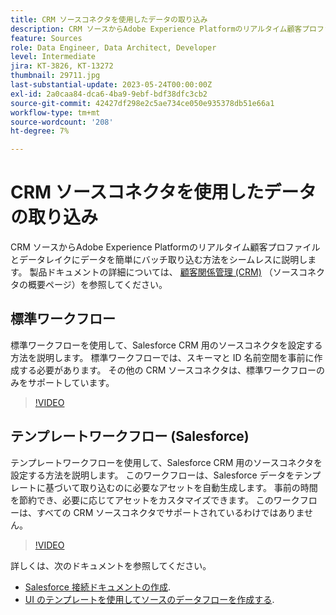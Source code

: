 ```yaml
---
title: CRM ソースコネクタを使用したデータの取り込み
description: CRM ソースからAdobe Experience Platformのリアルタイム顧客プロファイルとデータレイクにデータを簡単にバッチ取り込む方法をシームレスに説明します。
feature: Sources
role: Data Engineer, Data Architect, Developer
level: Intermediate
jira: KT-3826, KT-13272
thumbnail: 29711.jpg
last-substantial-update: 2023-05-24T00:00:00Z
exl-id: 2a0caa84-dca6-4ba9-9ebf-bdf38dfc3cb2
source-git-commit: 42427df298e2c5ae734ce050e935378db51e66a1
workflow-type: tm+mt
source-wordcount: '208'
ht-degree: 7%

---
```


# CRM ソースコネクタを使用したデータの取り込み

CRM ソースからAdobe Experience Platformのリアルタイム顧客プロファイルとデータレイクにデータを簡単にバッチ取り込む方法をシームレスに説明します。 製品ドキュメントの詳細については、 [顧客関係管理 (CRM)](https://experienceleague.adobe.com/docs/experience-platform/sources/home.html?lang=en#access-control-for-sources-in-data-ingestion) （ソースコネクタの概要ページ）を参照してください。

## 標準ワークフロー

標準ワークフローを使用して、Salesforce CRM 用のソースコネクタを設定する方法を説明します。 標準ワークフローでは、スキーマと ID 名前空間を事前に作成する必要があります。 その他の CRM ソースコネクタは、標準ワークフローのみをサポートしています。

>[!VIDEO](https://video.tv.adobe.com/v/29711?quality=12&learn=on)

## テンプレートワークフロー (Salesforce)

テンプレートワークフローを使用して、Salesforce CRM 用のソースコネクタを設定する方法を説明します。 このワークフローは、Salesforce データをテンプレートに基づいて取り込むのに必要なアセットを自動生成します。 事前の時間を節約でき、必要に応じてアセットをカスタマイズできます。 このワークフローは、すべての CRM ソースコネクタでサポートされているわけではありません。

>[!VIDEO](https://video.tv.adobe.com/v/3419422?quality=12&learn=on)

詳しくは、次のドキュメントを参照してください。
* [Salesforce 接続ドキュメントの作成](https://experienceleague.adobe.com/docs/experience-platform/sources/ui-tutorials/create/crm/salesforce.html).
* [UI のテンプレートを使用してソースのデータフローを作成する](https://experienceleague.adobe.com/docs/experience-platform/sources/ui-tutorials/templates.html#).

